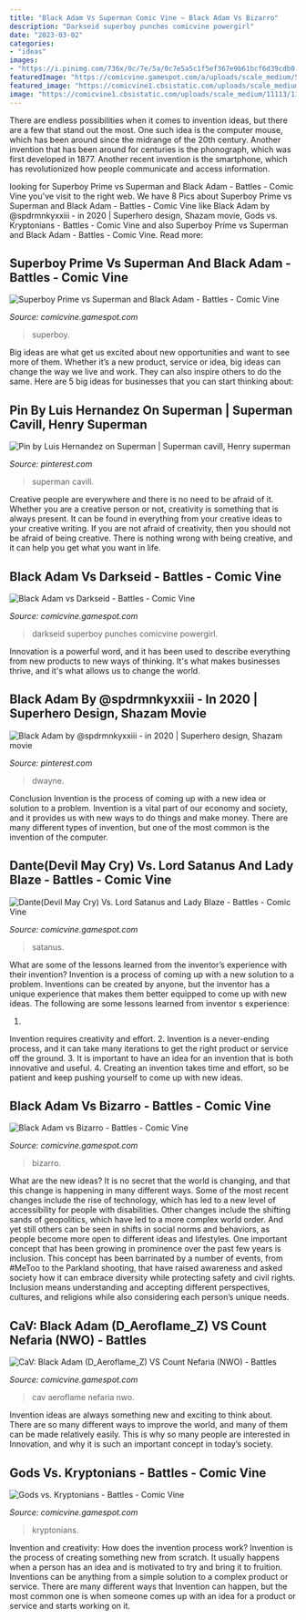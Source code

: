 ```yaml
---
title: "Black Adam Vs Superman Comic Vine ~ Black Adam Vs Bizarro"
description: "Darkseid superboy punches comicvine powergirl"
date: "2023-03-02"
categories:
- "ideas"
images:
- "https://i.pinimg.com/736x/0c/7e/5a/0c7e5a5c1f5ef367e9b61bcf6d39cdb0.jpg"
featuredImage: "https://comicvine.gamespot.com/a/uploads/scale_medium/5/57746/2565881-untitled2.jpg"
featured_image: "https://comicvine1.cbsistatic.com/uploads/scale_medium/11113/111130781/3802681-9485991435-adven.jpg"
image: "https://comicvine1.cbsistatic.com/uploads/scale_medium/11113/111130781/3802681-9485991435-adven.jpg"
---
```



There are endless possibilities when it comes to invention ideas, but there are a few that stand out the most. One such idea is the computer mouse, which has been around since the midrange of the 20th century. Another invention that has been around for centuries is the phonograph, which was first developed in 1877. Another recent invention is the smartphone, which has revolutionized how people communicate and access information.

	

		
looking for Superboy Prime vs Superman and Black Adam - Battles - Comic Vine you've visit to the right web. We have 8 Pics about Superboy Prime vs Superman and Black Adam - Battles - Comic Vine like Black Adam by @spdrmnkyxxiii - in 2020 | Superhero design, Shazam movie, Gods vs. Kryptonians - Battles - Comic Vine and also Superboy Prime vs Superman and Black Adam - Battles - Comic Vine. Read more:
		
    
## Superboy Prime Vs Superman And Black Adam - Battles - Comic Vine

<img loading=lazy src="https://comicvine1.cbsistatic.com/uploads/scale_medium/11113/111130781/3802681-9485991435-adven.jpg" onerror="this.onerror=null;this.src='https://tse1.mm.bing.net/th?id=OIP.H3AKkK7xJ-KohrbbXd0ZcgHaFs&amp;pid=15.1';" alt="Superboy Prime vs Superman and Black Adam - Battles - Comic Vine">

_Source: comicvine.gamespot.com_

>superboy. 

	

Big ideas are what get us excited about new opportunities and want to see more of them. Whether it’s a new product, service or idea, big ideas can change the way we live and work. They can also inspire others to do the same. Here are 5 big ideas for businesses that you can start thinking about: 

    
## Pin By Luis Hernandez On Superman | Superman Cavill, Henry Superman

<img loading=lazy src="https://i.pinimg.com/736x/50/2f/44/502f44bfc5ba15bff359b520fd786eb4.jpg" onerror="this.onerror=null;this.src='https://tse2.mm.bing.net/th?id=OIP.QoLDghiz8FSoWU_811tm8AAAAA&amp;pid=15.1';" alt="Pin by Luis Hernandez on Superman | Superman cavill, Henry superman">

_Source: pinterest.com_

>superman cavill. 

	

Creative people are everywhere and there is no need to be afraid of it. Whether you are a creative person or not, creativity is something that is always present. It can be found in everything from your creative ideas to your creative writing. If you are not afraid of creativity, then you should not be afraid of being creative. There is nothing wrong with being creative, and it can help you get what you want in life.

    
## Black Adam Vs Darkseid - Battles - Comic Vine

<img loading=lazy src="https://comicvine.gamespot.com/a/uploads/scale_medium/7/71420/1776958-supermanconfidential08_18.jpg" onerror="this.onerror=null;this.src='https://tse3.mm.bing.net/th?id=OIP._rK0-ENnQ3JmZ97mBOCB-gHaLo&amp;pid=15.1';" alt="Black Adam vs Darkseid - Battles - Comic Vine">

_Source: comicvine.gamespot.com_

>darkseid superboy punches comicvine powergirl. 

	

Innovation is a powerful word, and it has been used to describe everything from new products to new ways of thinking. It's what makes businesses thrive, and it's what allows us to change the world.

    
## Black Adam By @spdrmnkyxxiii - In 2020 | Superhero Design, Shazam Movie

<img loading=lazy src="https://i.pinimg.com/736x/0c/7e/5a/0c7e5a5c1f5ef367e9b61bcf6d39cdb0.jpg" onerror="this.onerror=null;this.src='https://tse1.mm.bing.net/th?id=OIP.kpBgcMRy-uCkQpITbDwb0QHaJQ&amp;pid=15.1';" alt="Black Adam by @spdrmnkyxxiii - in 2020 | Superhero design, Shazam movie">

_Source: pinterest.com_

>dwayne. 

	

Conclusion
Invention is the process of coming up with a new idea or solution to a problem. Invention is a vital part of our economy and society, and it provides us with new ways to do things and make money. There are many different types of invention, but one of the most common is the invention of the computer.

    
## Dante(Devil May Cry) Vs. Lord Satanus And Lady Blaze - Battles - Comic Vine

<img loading=lazy src="https://comicvine1.cbsistatic.com/uploads/original/11120/111204187/5737384-9606758961-57365.jpg" onerror="this.onerror=null;this.src='https://tse3.mm.bing.net/th?id=OIP.UXLMGY7AaWILEKQSWkCzbAHaLF&amp;pid=15.1';" alt="Dante(Devil May Cry) Vs. Lord Satanus and Lady Blaze - Battles - Comic Vine">

_Source: comicvine.gamespot.com_

>satanus. 

	

What are some of the lessons learned from the inventor’s experience with their invention?
Invention is a process of coming up with a new solution to a problem. Inventions can be created by anyone, but the inventor has a unique experience that makes them better equipped to come up with new ideas. The following are some lessons learned from inventor s experience:

1. 
Invention requires creativity and effort.
2. 
Invention is a never-ending process, and it can take many iterations to get the right product or service off the ground.
3. 
It is important to have an idea for an invention that is both innovative and useful. 
4. 
Creating an invention takes time and effort, so be patient and keep pushing yourself to come up with new ideas.

    
## Black Adam Vs Bizarro - Battles - Comic Vine

<img loading=lazy src="https://comicvine.gamespot.com/a/uploads/scale_medium/5/57746/2565881-untitled2.jpg" onerror="this.onerror=null;this.src='https://tse4.mm.bing.net/th?id=OIP.NxAMZGm_i01Df-hUzpvahwHaLt&amp;pid=15.1';" alt="Black Adam vs Bizarro - Battles - Comic Vine">

_Source: comicvine.gamespot.com_

>bizarro. 

	

What are the new ideas?
It is no secret that the world is changing, and that this change is happening in many different ways. Some of the most recent changes include the rise of technology, which has led to a new level of accessibility for people with disabilities. Other changes include the shifting sands of geopolitics, which have led to a more complex world order. And yet still others can be seen in shifts in social norms and behaviors, as people become more open to different ideas and lifestyles.
One important concept that has been growing in prominence over the past few years is inclusion. This concept has been barrinated by a number of events, from #MeToo to the Parkland shooting, that have raised awareness and asked society how it can embrace diversity while protecting safety and civil rights. Inclusion means understanding and accepting different perspectives, cultures, and religions while also considering each person’s unique needs.

    
## CaV: Black Adam (D_Aeroflame_Z) VS Count Nefaria (NWO) - Battles

<img loading=lazy src="https://comicvine.gamespot.com/a/uploads/scale_super/11130/111304429/5558724-6602204844-13.jp.jpg" onerror="this.onerror=null;this.src='https://tse1.mm.bing.net/th?id=OIP.aVaS5O2KZaKYccGq5rhQQAHaLY&amp;pid=15.1';" alt="CaV: Black Adam (D_Aeroflame_Z) VS Count Nefaria (NWO) - Battles">

_Source: comicvine.gamespot.com_

>cav aeroflame nefaria nwo. 

	

Invention ideas are always something new and exciting to think about. There are so many different ways to improve the world, and many of them can be made relatively easily. This is why so many people are interested in Innovation, and why it is such an important concept in today’s society.

    
## Gods Vs. Kryptonians - Battles - Comic Vine

<img loading=lazy src="https://comicvine.gamespot.com/a/uploads/scale_medium/11114/111142536/5726666-9k%3D.jpg" onerror="this.onerror=null;this.src='https://tse4.mm.bing.net/th?id=OIP.ymJkSiTtPpliTaZENgeoZQHaHh&amp;pid=15.1';" alt="Gods vs. Kryptonians - Battles - Comic Vine">

_Source: comicvine.gamespot.com_

>kryptonians. 

	

Invention and creativity: How does the invention process work?
Invention is the process of creating something new from scratch. It usually happens when a person has an idea and is motivated to try and bring it to fruition. Inventions can be anything from a simple solution to a complex product or service. There are many different ways that Invention can happen, but the most common one is when someone comes up with an idea for a product or service and starts working on it.


